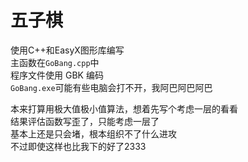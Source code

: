 # 五子棋
使用C++和EasyX图形库编写  
主函数在`GoBang.cpp`中  
程序文件使用 GBK 编码  
`GoBang.exe`可能有些电脑会打不开，我阿巴阿巴阿巴

本来打算用极大值极小值算法，想着先写个考虑一层的看看  
结果评估函数写歪了，只能考虑一层了  
基本上还是只会堵，根本组织不了什么进攻  
不过即使这样也比我下的好了2333
